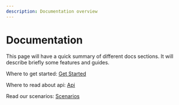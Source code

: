 ```yaml
---
description: Documentation overview
---
```


# Documentation

This page will have a quick summary of different docs sections. It will describe briefly some features and guides.

Where to get started: 
[Get Started](/getting-started/getting-started.html)

Where to read about api: 
[Api](/api/api.html)

Read our scenarios: 
[Scenarios](/scenarios/shipment.html)




